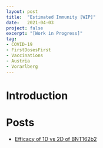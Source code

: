 ```yaml
---
layout: post
title:  "Estimated Immunity [WIP]"
date:   2021-04-03
project: false
excerpt: "[Work in Progress]"
tag:
- COVID-19
- FirstDosesFirst
- Vaccinations
- Austria
- Vorarlberg
---
```


<script type="text/javascript" src="https://cdn.jsdelivr.net/npm//vega@5"></script>
<script type="text/javascript" src="https://cdn.jsdelivr.net/npm//vega-lite@4.8.1"></script>
<script type="text/javascript" src="https://cdn.jsdelivr.net/npm//vega-embed@6"></script>

# Introduction


 <div id="vis"></div>
  <script>
    (function(vegaEmbed) {
      var spec = { "https://raw.githubusercontent.com/oerpli/oerpli.github.io/master/fdf/test_imm_vlbg.json"}
      var embedOpt = {"mode": "vega-lite"};

      function showError(el, error){
          el.innerHTML = ('<div class="error" style="color:red;">'
                          + '<p>JavaScript Error: ' + error.message + '</p>'
                          + "<p>This usually means there's a typo in your chart specification. "
                          + "See the javascript console for the full traceback.</p>"
                          + '</div>');
          throw error;
      }
      const el = document.getElementById('vis');
      vegaEmbed("#vis", spec, embedOpt)
        .catch(error => showError(el, error));
    })(vegaEmbed);

  </script>

# Posts

- [Efficacy of 1D vs 2D of BNT162b2](2021-04-01-efficacy-1d-2d.md)
